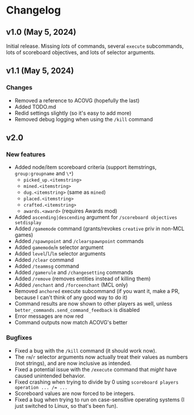 # Changelog

## v1.0 (May 5, 2024)
Initial release. Missing *lots* of commands, several `execute` subcommands, lots of scoreboard objectives, and lots of selector arguments.

## v1.1 (May 5, 2024)
### Changes
* Removed a reference to ACOVG (hopefully the last)
* Added TODO.md
* Redid settings slightly (so it's easy to add more)
* Removed debug logging when using the `/kill` command

## v2.0
### New features
* Added node/item scoreboard criteria (support itemstrings, `group:groupname` and `\*`)
  * `picked_up.<itemstring>`
  * `mined.<itemstring>`
  * `dug.<itemstring>` (same as `mined`)
  * `placed.<itemstring>`
  * `crafted.<itemstring>`
  * `awards.<award>` (requires Awards mod)
* Added `ascending|descending` argument for `/scoreboard objectives setdisplay`
* Added `/gamemode` command (grants/revokes `creative` priv in non-MCL games)
* Added `/spawnpoint` and `/clearspawnpoint` commands
* Added `gamemode`/`m` selector argument
* Added `level`/`l`/`lm` selector arguments
* Added `/clear` command
* Added `/teammsg` command
* Added `/gamerule` and `/changesetting` commands
* Added `/remove` (removes entities instead of killing them)
* Added `/enchant` and `/forceenchant` (MCL only)
* Removed `anchored` execute subcommand (if you want it, make a PR, because I can't think of any good way to do it)
* Command results are now shown to other players as well, unless `better_commands.send_command_feedback` is disabled
* Error messages are now red
* Command outputs now match ACOVG's better
### Bugfixes
* Fixed a bug with the `/kill` command (it should work now).
* The `rm`/`r` selector arguments now actually treat their values as numbers (not strings), and are now inclusive as intended.
* Fixed a potential issue with the `/execute` command that *might* have caused unintended behavior.
* Fixed crashing when trying to divide by 0 using `scoreboard players operation ... /= ...`
* Scoreboard values are now forced to be integers.
* Fixed a bug when trying to run on case-sensitive operating systems (I just switched to Linux, so that's been fun).